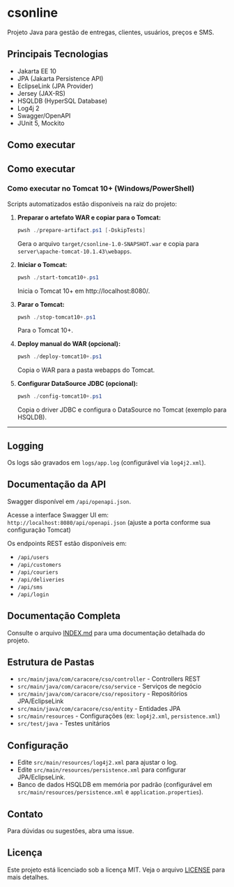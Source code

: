 # csonline

Projeto Java para gestão de entregas, clientes, usuários, preços e SMS.

## Principais Tecnologias

- Jakarta EE 10
- JPA (Jakarta Persistence API)
- EclipseLink (JPA Provider)
- Jersey (JAX-RS)
- HSQLDB (HyperSQL Database)
- Log4j 2
- Swagger/OpenAPI
- JUnit 5, Mockito

## Como executar



## Como executar


### Como executar no Tomcat 10+ (Windows/PowerShell)

Scripts automatizados estão disponíveis na raiz do projeto:

1. **Preparar o artefato WAR e copiar para o Tomcat:**
   ```powershell
   pwsh ./prepare-artifact.ps1 [-DskipTests]
   ```
   Gera o arquivo `target/csonline-1.0-SNAPSHOT.war` e copia para `server\apache-tomcat-10.1.43\webapps`.

2. **Iniciar o Tomcat:**
   ```powershell
   pwsh ./start-tomcat10+.ps1
   ```
   Inicia o Tomcat 10+ em http://localhost:8080/.

3. **Parar o Tomcat:**
   ```powershell
   pwsh ./stop-tomcat10+.ps1
   ```
   Para o Tomcat 10+.

4. **Deploy manual do WAR (opcional):**
   ```powershell
   pwsh ./deploy-tomcat10+.ps1
   ```
   Copia o WAR para a pasta webapps do Tomcat.

5. **Configurar DataSource JDBC (opcional):**
   ```powershell
   pwsh ./config-tomcat10+.ps1
   ```
   Copia o driver JDBC e configura o DataSource no Tomcat (exemplo para HSQLDB).

---

## Logging

Os logs são gravados em `logs/app.log` (configurável via `log4j2.xml`).

## Documentação da API

Swagger disponível em `/api/openapi.json`.

Acesse a interface Swagger UI em:  
`http://localhost:8080/api/openapi.json`
(ajuste a porta conforme sua configuração Tomcat)

Os endpoints REST estão disponíveis em:  
- `/api/users`
- `/api/customers`
- `/api/couriers`
- `/api/deliveries`
- `/api/sms`
- `/api/login`

## Documentação Completa

Consulte o arquivo [INDEX.md](doc/INDEX.md) para uma documentação detalhada do projeto.

## Estrutura de Pastas

- `src/main/java/com/caracore/cso/controller` - Controllers REST
- `src/main/java/com/caracore/cso/service` - Serviços de negócio
- `src/main/java/com/caracore/cso/repository` - Repositórios JPA/EclipseLink
- `src/main/java/com/caracore/cso/entity` - Entidades JPA
- `src/main/resources` - Configurações (ex: `log4j2.xml`, `persistence.xml`)
- `src/test/java` - Testes unitários

## Configuração

- Edite `src/main/resources/log4j2.xml` para ajustar o log.
- Edite `src/main/resources/persistence.xml` para configurar JPA/EclipseLink.
- Banco de dados HSQLDB em memória por padrão (configurável em `src/main/resources/persistence.xml` e `application.properties`).

## Contato

Para dúvidas ou sugestões, abra uma issue.

## Licença

Este projeto está licenciado sob a licença MIT. Veja o arquivo [LICENSE](LICENSE) para mais detalhes.
